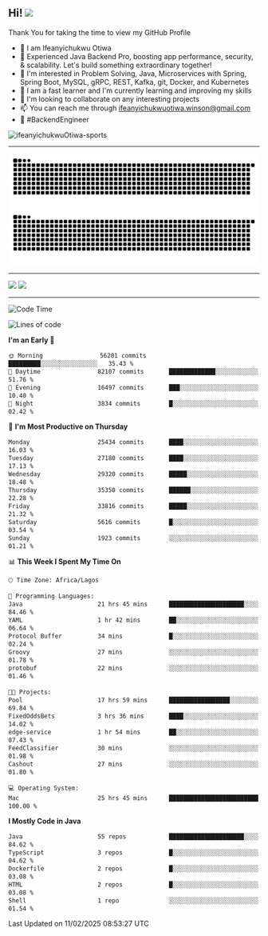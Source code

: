 <!-- BLOG-POST-LIST:START --><!-- BLOG-POST-LIST:END -->

## Hi! <img src="https://media.giphy.com/media/hvRJCLFzcasrR4ia7z/giphy.gif" width="4%"> 

Thank You for taking the time to view my GitHub Profile

- 👋 I am Ifeanyichukwu Otiwa
- 🚀 Experienced Java Backend Pro, boosting app performance, security, & scalability. Let's build something extraordinary together!
- 👀 I'm interested in Problem Solving, Java, Microservices with Spring, Spring Boot, MySQL, gRPC, REST, Kafka, git, Docker, and Kubernetes
- 🌱 I am a fast learner and I'm currently learning and improving my skills
- 💞️ I'm looking to collaborate on any interesting projects
- 📫 You can reach me through ifeanyichukwuotiwa.winson@gmail.com
- 🚀 #BackendEngineer

<p align="left" marginTop="10px"> <img src="https://komarev.com/ghpvc/?username=ifeanyichukwuOtiwa-sports&label=Profile%20views&color=0e75b6&style=for-the-badge" alt="ifeanyichukwuOtiwa-sports" /> </p>

***

<!--🐍📈SNAKEGRAPH / 🌐WEBSITE: https://github.com/Platane/snk -->
![github contribution grid snake animation](https://raw.githubusercontent.com/ifeanyichukwuOtiwa-sports/ifeanyichukwuOtiwa-sports/output/github-contribution-grid-snake-dark.svg#gh-dark-mode-only)![github contribution grid snake animation](https://raw.githubusercontent.com/ifeanyichukwuOtiwa-sports/ifeanyichukwuOtiwa-sports/output/github-contribution-grid-snake.svg#gh-light-mode-only)

***

<p float="left">
  <img float="left" src="https://github-readme-stats.vercel.app/api?username=ifeanyichukwuOtiwa-sports&count_private=true&include_all_commits=true&theme=react&show_icons=true" />
  <img float="right" src="https://github-readme-stats.vercel.app/api/top-langs/?username=ifeanyichukwuOtiwa-sports&layout=compact&show_icons=true&theme=react" /> 
</p>

***



<!--START_SECTION:waka-->
![Code Time](http://img.shields.io/badge/Code%20Time-3%2C447%20hrs%2019%20mins-blue)

![Lines of code](https://img.shields.io/badge/From%20Hello%20World%20I%27ve%20Written-39.9%20million%20lines%20of%20code-blue)

**I'm an Early 🐤** 

```text
🌞 Morning                56201 commits       █████████░░░░░░░░░░░░░░░░   35.43 % 
🌆 Daytime                82107 commits       █████████████░░░░░░░░░░░░   51.76 % 
🌃 Evening                16497 commits       ███░░░░░░░░░░░░░░░░░░░░░░   10.40 % 
🌙 Night                  3834 commits        █░░░░░░░░░░░░░░░░░░░░░░░░   02.42 % 
```
📅 **I'm Most Productive on Thursday** 

```text
Monday                   25434 commits       ████░░░░░░░░░░░░░░░░░░░░░   16.03 % 
Tuesday                  27180 commits       ████░░░░░░░░░░░░░░░░░░░░░   17.13 % 
Wednesday                29320 commits       █████░░░░░░░░░░░░░░░░░░░░   18.48 % 
Thursday                 35350 commits       ██████░░░░░░░░░░░░░░░░░░░   22.28 % 
Friday                   33816 commits       █████░░░░░░░░░░░░░░░░░░░░   21.32 % 
Saturday                 5616 commits        █░░░░░░░░░░░░░░░░░░░░░░░░   03.54 % 
Sunday                   1923 commits        ░░░░░░░░░░░░░░░░░░░░░░░░░   01.21 % 
```


📊 **This Week I Spent My Time On** 

```text
🕑︎ Time Zone: Africa/Lagos

💬 Programming Languages: 
Java                     21 hrs 45 mins      █████████████████████░░░░   84.46 % 
YAML                     1 hr 42 mins        ██░░░░░░░░░░░░░░░░░░░░░░░   06.64 % 
Protocol Buffer          34 mins             █░░░░░░░░░░░░░░░░░░░░░░░░   02.24 % 
Groovy                   27 mins             ░░░░░░░░░░░░░░░░░░░░░░░░░   01.78 % 
protobuf                 22 mins             ░░░░░░░░░░░░░░░░░░░░░░░░░   01.46 % 

🐱‍💻 Projects: 
Pool                     17 hrs 59 mins      █████████████████░░░░░░░░   69.84 % 
FixedOddsBets            3 hrs 36 mins       ████░░░░░░░░░░░░░░░░░░░░░   14.02 % 
edge-service             1 hr 54 mins        ██░░░░░░░░░░░░░░░░░░░░░░░   07.43 % 
FeedClassifier           30 mins             ░░░░░░░░░░░░░░░░░░░░░░░░░   01.98 % 
Cashout                  27 mins             ░░░░░░░░░░░░░░░░░░░░░░░░░   01.80 % 

💻 Operating System: 
Mac                      25 hrs 45 mins      █████████████████████████   100.00 % 
```

**I Mostly Code in Java** 

```text
Java                     55 repos            █████████████████████░░░░   84.62 % 
TypeScript               3 repos             █░░░░░░░░░░░░░░░░░░░░░░░░   04.62 % 
Dockerfile               2 repos             █░░░░░░░░░░░░░░░░░░░░░░░░   03.08 % 
HTML                     2 repos             █░░░░░░░░░░░░░░░░░░░░░░░░   03.08 % 
Shell                    1 repo              ░░░░░░░░░░░░░░░░░░░░░░░░░   01.54 % 
```




 Last Updated on 11/02/2025 08:53:27 UTC
<!--END_SECTION:waka-->

<!--
<p align="center">
![trophy](https://github-profile-trophy.vercel.app/?username=ifeanyichukwuOtiwa-sports&theme=onedark) (https://github.com/ryo-ma/github-profile-trophy)
</p>
-->

<!---
ifeanyi-otiwa/ifeanyi-otiwa is a ✨ special ✨ repository because its `README.md` (this file) appears on your GitHub profile.
You can click the Preview link to take a look at your changes.
--->
